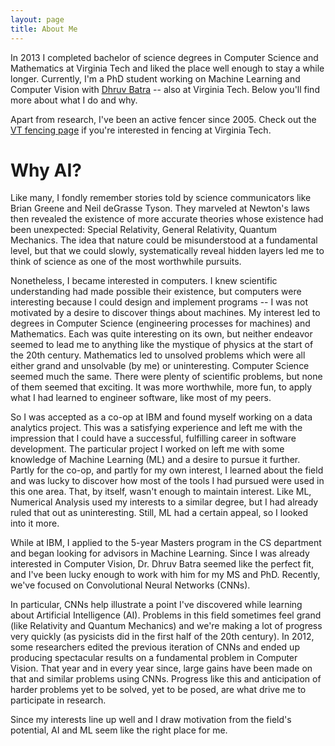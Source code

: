 ```yaml
---
layout: page
title: About Me
---
```


In 2013 I completed bachelor of science degrees in Computer Science and Mathematics
at Virginia Tech and liked the place well enough to stay a while longer.
Currently, I'm a PhD student working on Machine Learning and Computer Vision with
[Dhruv Batra](https://filebox.ece.vt.edu/~dbatra/) -- also at Virginia Tech.
Below you'll find more about what I do and why.

Apart from research, I've been an active fencer since 2005. Check out the
[VT fencing page](http://www.fencing.org.vt.edu/) if you're interested in
fencing at Virginia Tech.


Why AI?
===

Like many, I fondly remember stories told by science communicators
like Brian Greene and Neil deGrasse Tyson.
They marveled at Newton's laws then revealed the existence of more accurate theories
whose existence had been unexpected: Special Relativity, General Relativity, Quantum
Mechanics.
The idea that nature could be misunderstood at a fundamental level, but that we could slowly, systematically
reveal hidden layers led me to think of science as one of the most
worthwhile pursuits.

Nonetheless, I became interested in computers. I knew scientific understanding
had made possible their existence, but computers were interesting because I 
could design and implement programs -- I was not motivated by a desire to discover
things about machines. My interest led to degrees in Computer Science
(engineering processes for machines) and Mathematics. Each was quite interesting
on its own, but neither endeavor seemed to lead me to anything like the mystique
of physics at the start of the 20th century. 
Mathematics led to unsolved problems which were all either grand and unsolvable
(by me) or uninteresting.
Computer Science seemed much the same. There were plenty of scientific problems,
but none of them seemed that exciting. It was more worthwhile, more fun, to apply 
what I had learned to engineer software, like most of my peers.

So I was accepted as a co-op at IBM and found myself working on a data analytics project.
This was a satisfying experience and left me with the impression that I could
have a successful, fulfilling career in software development. The particular
project I worked on left me with some knowledge of Machine Learning (ML) and a desire
to pursue it further. Partly for the co-op, and partly for my own interest,
I learned about the field and was lucky to discover how most of the tools I had pursued
were used in this one area. That, by itself, wasn't enough to maintain interest.
Like ML, Numerical Analysis used my interests to a similar degree, but
I had already ruled that out as uninteresting. Still, ML had a certain appeal,
so I looked into it more.

While at IBM, I applied to the 5-year Masters program in the CS department and
began looking for advisors in Machine Learning.
Since I was already interested in Computer Vision, Dr. Dhruv Batra seemed like the
perfect fit, and I've been lucky enough to work with him for my MS and PhD.
Recently, we've focused on Convolutional Neural Networks (CNNs).

In particular, CNNs help illustrate a point I've discovered while learning about
Artificial Intelligence (AI).
Problems in this field sometimes feel grand (like Relativity and Quantum Mechanics) 
and we're making a lot of progress very quickly (as pysicists did in the first
half of the 20th century).
In 2012, some researchers edited the previous iteration of CNNs and
ended up producing spectacular results on a fundamental problem
in Computer Vision. That year and in every year since, large gains have been
made on that and similar problems using CNNs.
Progress like this and anticipation of harder problems
yet to be solved, yet to be posed, are what drive me to participate in research.

Since my interests line up well and I draw motivation from the field's
potential, AI and ML seem like the right place for me.

